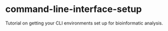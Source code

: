 # command-line-interface-setup
Tutorial on getting your CLI environments set up for bioinformatic analysis.
